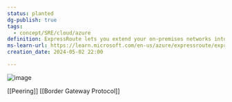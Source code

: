 ```yaml
---
status: planted
dg-publish: true
tags:
  - concept/SRE/cloud/azure
definition: ExpressRoute lets you extend your on-premises networks into the Microsoft cloud over a private connection with the help of a connectivity provider.
ms-learn-url: https://learn.microsoft.com/en-us/azure/expressroute/expressroute-introduction
creation_date: 2024-05-02 22:00

---
```


![image](https://filedn.eu/lLCDT28fW4ahdtipln72iIF/public-vault-media/images/expressroute-connection-overview.png)

[[Peering]]
[[Border Gateway Protocol]]
